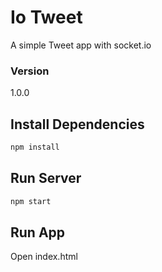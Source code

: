 # Io Tweet
A simple Tweet app with socket.io

### Version
1.0.0

## Install Dependencies
```bash
npm install 
```

## Run Server
```bash
npm start
```

## Run App
Open index.html